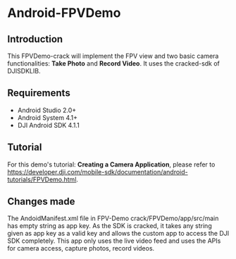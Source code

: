 # Android-FPVDemo

## Introduction

This FPVDemo-crack will implement the FPV view and two basic camera functionalities: **Take Photo** and **Record Video**. It uses the cracked-sdk of DJISDKLIB.

## Requirements

 - Android Studio 2.0+
 - Android System 4.1+
 - DJI Android SDK 4.1.1

## Tutorial

For this demo's tutorial: **Creating a Camera Application**, please refer to <https://developer.dji.com/mobile-sdk/documentation/android-tutorials/FPVDemo.html>.

## Changes made

The AndoidManifest.xml file in FPV-Demo crack/FPVDemo/app/src/main has empty string as app key. As the SDK is cracked, it takes any string given as app key as a valid key and allows the custom app to access the DJI SDK completely. This app only uses the live video feed and uses the APIs for camera access, capture photos, record videos.
